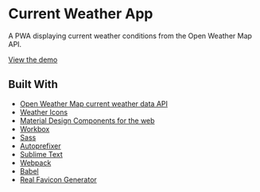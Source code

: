 # Current Weather App

A PWA displaying current weather conditions from the Open Weather Map API.

[View the demo]()

## Built With

* [Open Weather Map current weather data API](https://openweathermap.org/current)
* [Weather Icons](https://erikflowers.github.io/weather-icons/)
* [Material Design Components for the web](https://material.io/develop/web/)
* [Workbox](https://developers.google.com/web/tools/workbox)
* [Sass](https://sass-lang.com/)
* [Autoprefixer](https://github.com/postcss/autoprefixer)
* [Sublime Text](https://www.sublimetext.com/)
* [Webpack](https://webpack.js.org/)
* [Babel](https://babeljs.io/)
* [Real Favicon Generator](https://realfavicongenerator.net/)

